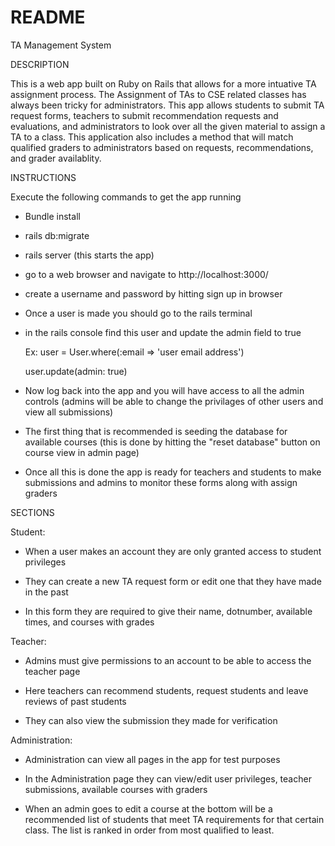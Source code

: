 # README
TA Management System

DESCRIPTION

This is a web app built on Ruby on Rails that allows for a more intuative TA assignment process. The Assignment of 
TAs to CSE related classes has always been tricky for administrators. This app allows students to submit TA request 
forms, teachers to submit recommendation requests and evaluations, and administrators to look over all the given material to assign 
a TA to a class. This application also includes a method that will match qualified graders to administrators based on requests, 
recommendations, and grader availablity.  

INSTRUCTIONS

Execute the following commands to get the app running
* Bundle install

* rails db:migrate

* rails server (this starts the app)

* go to a web browser and navigate to http://localhost:3000/

* create a username and password by hitting sign up in browser

* Once a user is made you should go to the rails terminal

* in the rails console find this user and update the admin field to true 

    Ex: user = User.where(:email => 'user email address')
    
    user.update(admin: true)

* Now log back into the app and you will have access to all the admin controls
(admins will be able to change the privilages of other users and view all submissions)

* The first thing that is recommended is seeding the database for available courses
(this is done by hitting the "reset database" button on course view in admin page)

* Once all this is done the app is ready for teachers and students to make submissions and 
admins to monitor these forms along with assign graders

SECTIONS

Student:

* When a user makes an account they are only granted access to student privileges 

* They can create a new TA request form or edit one that they have made in the past 

* In this form they are required to give their name, dotnumber, available times, and courses with grades

Teacher:

* Admins must give permissions to an account to be able to access the teacher page

* Here teachers can recommend students, request students and leave reviews of past students

* They can also view the submission they made for verification

Administration:

* Administration can view all pages in the app for test purposes 

* In the Administration page they can view/edit user privileges, teacher submissions, available courses with graders

* When an admin goes to edit a course at the bottom will be a recommended list of students that meet TA requirements 
for that certain class. The list is ranked in order from most qualified to least. 



